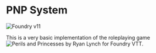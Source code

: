 # PNP System

![Foundry v11](https://img.shields.io/badge/foundry-v11-green)

This is a very basic implementation of the roleplaying game ![Perils and Princesses](https://perilsandprincesses.com/) by Ryan Lynch for Foundry VTT. 
